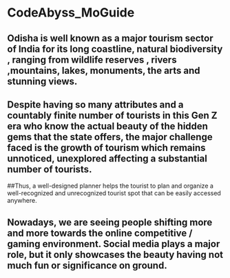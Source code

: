 # CodeAbyss_MoGuide
## Odisha is well known as a major tourism sector of India for its long coastline, natural biodiversity , ranging from wildlife reserves , rivers ,mountains, lakes,  monuments, the arts and stunning views.  
## Despite having so many attributes and a countably finite number of tourists in this Gen Z era who know the actual beauty of the hidden gems that the state offers, the major challenge faced is the growth of tourism which remains unnoticed, unexplored affecting a substantial number of tourists.
##Thus, a well-designed planner helps the tourist to plan and organize a well-recognized and unrecognized tourist spot that can be easily accessed anywhere. 
## Nowadays, we are seeing people shifting more and more towards the online competitive / gaming environment. Social media plays a major role, but it only showcases the beauty having not much fun or significance on ground. 
